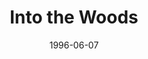 ---
title: Into the Woods
date: 1996-06-07
closing_date: 1996-06-23
layout: productions
featured_image: 
image_caption:
image_credit:
playbill: 
category: 
Theatre: Theatre Jacksonville
Venue: Little Theatre
cast:
  Narrator: Karl Rogers
  Cinderella: Melissa Painter
  Jack: Carey Malloy
  Jack's Mother: Trish Strain
  Baker: Todd Baker
  Baker's Wife: Cristina Williams
  Cinderella's Stepmother: Peggie Black
  Florinda: Susan Klamroth Shami
  Lucinda: Emily Swallow
  Cinderella's Father: Charles Shami
  Little Red Riding Hood: Tania Lenore Howey
  Witch: Kathy Biddle
  Cinderella's Mother: Julie Wade
  Mysterious Man: Karl Rogers
  Wolf: Darren Frazier
  Granny: Katie G. Freedman
  Rapunzel: Amanda Rogers
  Rapunzel's Prince: Jerry Emmett Owen
  Cinderella's Prince: Trey Ryan
  Steward: Steve Metheny
  Giant: Elaine Gantz
  Snow White: Robyn L. Scott
  Sleeping Beauty: Shelly Hughes
crew:
  Artistic Director: Robert Arleigh White
  Scenic and Lighting Design: Andrew J. Way
  Musical Director: Laura Peden
  Costume Design: Nancy Pipkin
  Stage Manager: Elaine Gantz
  Assistant Stage Manager: Christina Roberts
  Key Grip: Jon Bennett
  Stage Hand:
    - Andrea Chaknis
    - Chris Cromartie
    - Jamie Thayer
    - Jacob Thayer
    - Patrick Looney
    - Nicholas Novelly
    - Sherri Stratton
    - Brad Whiteker
  Fly Captain: Craig Kassan
  Fly: 
    - Brad Whiteker
    - Pat Kassan
  Set Construction:
    - Jon Bennett
    - Andrea Chaknis
    - Ron Christianson
    - Sarah Meece
    - Brad Whiteker
    - Julie Wade
    - Steve Metheny
    - Karen Jones
    - Scott Hooks
    - Chris Powell
    - Chris Cromartie
    - Jacob Thayer
    - Jamie Thayer
    - Randy Roderick
    - Michelle Bargason
    - Fred Beckham
    - Pam Cashmere
  Properties Mistress: Donna Hughes
  Properties:
    - Carmen Chronister
    - Jessica Ray
    - Jose Ray
  Master Electrician: Jamie Wright
  Sound Designer: Craig Spirko
  Sound Technician: Michael Porter
  Light Board Technician: Gloria Pepe
  Follow Spot Technician: Ron Christianson
  Costume Crew:
    - Joy Smith
    - Nitzia Cochran
  Hair and Make-up: Bruce Musser
  Program Cover Art and Graphics Support: Melissa Russell
  Volunteer Coordinator: Lovelle MacLean
orchestra:
  Piano: Laura Peden
  Percussion: John Mayfield
  Clarinet: Valerie Mayfield
  Flute: Stephanie Nunez
  Violin: Augi Lye
external_links:
---